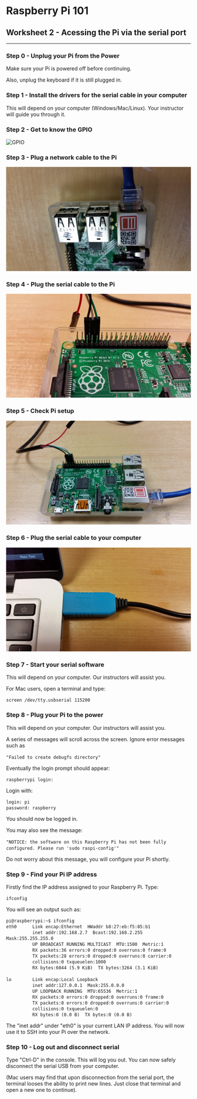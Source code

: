 # Raspberry Pi 101

## Worksheet 2 - Acessing the Pi via the serial port

---

### Step 0 - Unplug your Pi from the Power

Make sure your Pi is powered off before continuing.

Also, unplug the keyboard if it is still plugged in.


### Step 1 - Install the drivers for the serial cable in your computer

This will depend on your computer (Windows/Mac/Linux). Your instructor will guide you through it.


### Step 2 - Get to know the GPIO


![GPIO](http://www.element14.com/community/servlet/JiveServlet/previewBody/68203-102-6-294412/GPIO.png)


### Step 3 - Plug a network cable to the Pi

![Serial 01](https://raw.githubusercontent.com/MincheeLab/raspberrypi101/master/images/serial/serial01.jpg)


### Step 4 - Plug the serial cable to the Pi

![Serial 02](https://raw.githubusercontent.com/MincheeLab/raspberrypi101/master/images/serial/serial02.jpg)


### Step 5 - Check Pi setup

![Serial 03](https://raw.githubusercontent.com/MincheeLab/raspberrypi101/master/images/serial/serial03.jpg)

### Step 6 - Plug the serial cable to your computer

![Serial 04](https://raw.githubusercontent.com/MincheeLab/raspberrypi101/master/images/serial/serial04.jpg)

### Step 7 - Start your serial software

This will depend on your computer. Our instructors will assist you.

For Mac users, open a terminal and type:

```
screen /dev/tty.usbserial 115200
```

### Step 8 - Plug your Pi to the power

This will depend on your computer. Our instructors will assist you.


A series of messages will scroll across the screen.
Ignore error messages such as

```"Failed to create debugfs directory"```

Eventually the login prompt should appear:

```
raspberrypi login: 
```

Login with:

```
login: pi
password: raspberry
```

You should now be logged in.

You may also see the message:

```"NOTICE: the software on this Raspberry Pi has not been fully configured. Please run 'sudo raspi-config'"```

Do not worry about this message, you will configure your Pi shortly.

### Step 9 - Find your Pi IP address

Firstly find the IP address assigned to your Raspberry Pi. Type:

```
ifconfig
```

You will see an output such as:

```
pi@raspberrypi:~$ ifconfig
eth0      Link encap:Ethernet  HWaddr b8:27:eb:f5:85:b1  
          inet addr:192.168.2.7  Bcast:192.168.2.255  Mask:255.255.255.0
          UP BROADCAST RUNNING MULTICAST  MTU:1500  Metric:1
          RX packets:36 errors:0 dropped:0 overruns:0 frame:0
          TX packets:28 errors:0 dropped:0 overruns:0 carrier:0
          collisions:0 txqueuelen:1000 
          RX bytes:6044 (5.9 KiB)  TX bytes:3264 (3.1 KiB)

lo        Link encap:Local Loopback  
          inet addr:127.0.0.1  Mask:255.0.0.0
          UP LOOPBACK RUNNING  MTU:65536  Metric:1
          RX packets:0 errors:0 dropped:0 overruns:0 frame:0
          TX packets:0 errors:0 dropped:0 overruns:0 carrier:0
          collisions:0 txqueuelen:0 
          RX bytes:0 (0.0 B)  TX bytes:0 (0.0 B)
```


The "inet addr" under "eth0" is your current LAN IP address. You will now use it to SSH into your Pi over the network.


### Step 10 - Log out and disconnect serial

Type "Ctrl-D" in the console. This will log you out. You can now safely disconnect the serial USB from your computer.

(Mac users may find that upon disconnection from the serial port, the terminal looses the ability to print new lines. Just close that terminal and open a new one to continue).